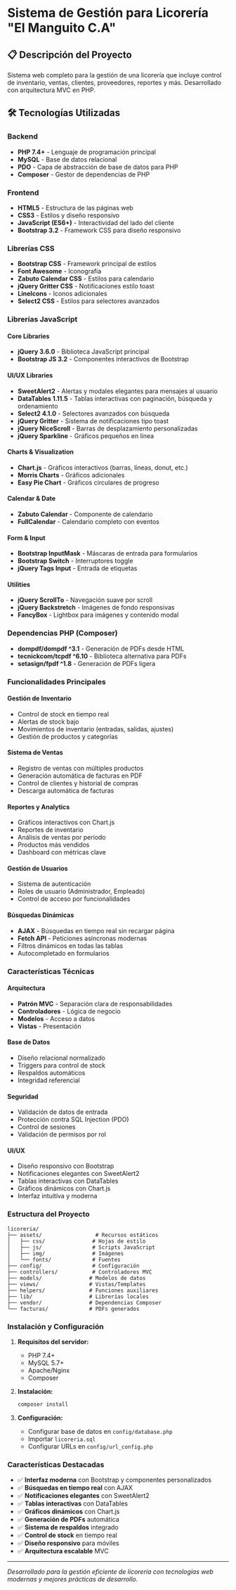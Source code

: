 # Sistema de Gestión para Licorería "El Manguito C.A"

## 📋 Descripción del Proyecto

Sistema web completo para la gestión de una licorería que incluye control de inventario, ventas, clientes, proveedores, reportes y más. Desarrollado con arquitectura MVC en PHP.

## 🛠️ Tecnologías Utilizadas

### Backend
- **PHP 7.4+** - Lenguaje de programación principal
- **MySQL** - Base de datos relacional
- **PDO** - Capa de abstracción de base de datos para PHP
- **Composer** - Gestor de dependencias de PHP

### Frontend
- **HTML5** - Estructura de las páginas web
- **CSS3** - Estilos y diseño responsivo
- **JavaScript (ES6+)** - Interactividad del lado del cliente
- **Bootstrap 3.2** - Framework CSS para diseño responsivo

### Librerías CSS
- **Bootstrap CSS** - Framework principal de estilos
- **Font Awesome** - Iconografía
- **Zabuto Calendar CSS** - Estilos para calendario
- **jQuery Gritter CSS** - Notificaciones estilo toast
- **LineIcons** - Iconos adicionales
- **Select2 CSS** - Estilos para selectores avanzados

### Librerías JavaScript

#### Core Libraries
- **jQuery 3.6.0** - Biblioteca JavaScript principal
- **Bootstrap JS 3.2** - Componentes interactivos de Bootstrap

#### UI/UX Libraries
- **SweetAlert2** - Alertas y modales elegantes para mensajes al usuario
- **DataTables 1.11.5** - Tablas interactivas con paginación, búsqueda y ordenamiento
- **Select2 4.1.0** - Selectores avanzados con búsqueda
- **jQuery Gritter** - Sistema de notificaciones tipo toast
- **jQuery NiceScroll** - Barras de desplazamiento personalizadas
- **jQuery Sparkline** - Gráficos pequeños en línea

#### Charts & Visualization
- **Chart.js** - Gráficos interactivos (barras, líneas, donut, etc.)
- **Morris Charts** - Gráficos adicionales
- **Easy Pie Chart** - Gráficos circulares de progreso

#### Calendar & Date
- **Zabuto Calendar** - Componente de calendario
- **FullCalendar** - Calendario completo con eventos

#### Form & Input
- **Bootstrap InputMask** - Máscaras de entrada para formularios
- **Bootstrap Switch** - Interruptores toggle
- **jQuery Tags Input** - Entrada de etiquetas

#### Utilities
- **jQuery ScrollTo** - Navegación suave por scroll
- **jQuery Backstretch** - Imágenes de fondo responsivas
- **FancyBox** - Lightbox para imágenes y contenido modal

### Dependencias PHP (Composer)
- **dompdf/dompdf ^3.1** - Generación de PDFs desde HTML
- **tecnickcom/tcpdf ^6.10** - Biblioteca alternativa para PDFs
- **setasign/fpdf ^1.8** - Generación de PDFs ligera

### Funcionalidades Principales

#### Gestión de Inventario
- Control de stock en tiempo real
- Alertas de stock bajo
- Movimientos de inventario (entradas, salidas, ajustes)
- Gestión de productos y categorías

#### Sistema de Ventas
- Registro de ventas con múltiples productos
- Generación automática de facturas en PDF
- Control de clientes y historial de compras
- Descarga automática de facturas

#### Reportes y Analytics
- Gráficos interactivos con Chart.js
- Reportes de inventario
- Análisis de ventas por período
- Productos más vendidos
- Dashboard con métricas clave

#### Gestión de Usuarios
- Sistema de autenticación
- Roles de usuario (Administrador, Empleado)
- Control de acceso por funcionalidades

#### Búsquedas Dinámicas
- **AJAX** - Búsquedas en tiempo real sin recargar página
- **Fetch API** - Peticiones asíncronas modernas
- Filtros dinámicos en todas las tablas
- Autocompletado en formularios

### Características Técnicas

#### Arquitectura
- **Patrón MVC** - Separación clara de responsabilidades
- **Controladores** - Lógica de negocio
- **Modelos** - Acceso a datos
- **Vistas** - Presentación

#### Base de Datos
- Diseño relacional normalizado
- Triggers para control de stock
- Respaldos automáticos
- Integridad referencial

#### Seguridad
- Validación de datos de entrada
- Protección contra SQL Injection (PDO)
- Control de sesiones
- Validación de permisos por rol

#### UI/UX
- Diseño responsivo con Bootstrap
- Notificaciones elegantes con SweetAlert2
- Tablas interactivas con DataTables
- Gráficos dinámicos con Chart.js
- Interfaz intuitiva y moderna

### Estructura del Proyecto

```
licoreria/
├── assets/                 # Recursos estáticos
│   ├── css/               # Hojas de estilo
│   ├── js/                # Scripts JavaScript
│   ├── img/               # Imágenes
│   └── fonts/             # Fuentes
├── config/                # Configuración
├── controllers/           # Controladores MVC
├── models/               # Modelos de datos
├── views/                # Vistas/Templates
├── helpers/              # Funciones auxiliares
├── lib/                  # Librerías locales
├── vendor/               # Dependencias Composer
└── facturas/             # PDFs generados
```

### Instalación y Configuración

1. **Requisitos del servidor:**
   - PHP 7.4+
   - MySQL 5.7+
   - Apache/Nginx
   - Composer

2. **Instalación:**
   ```bash
   composer install
   ```

3. **Configuración:**
   - Configurar base de datos en `config/database.php`
   - Importar `licoreria.sql`
   - Configurar URLs en `config/url_config.php`

### Características Destacadas

- ✅ **Interfaz moderna** con Bootstrap y componentes personalizados
- ✅ **Búsquedas en tiempo real** con AJAX
- ✅ **Notificaciones elegantes** con SweetAlert2
- ✅ **Tablas interactivas** con DataTables
- ✅ **Gráficos dinámicos** con Chart.js
- ✅ **Generación de PDFs** automática
- ✅ **Sistema de respaldos** integrado
- ✅ **Control de stock** en tiempo real
- ✅ **Diseño responsivo** para móviles
- ✅ **Arquitectura escalable** MVC

---

*Desarrollado para la gestión eficiente de licorería con tecnologías web modernas y mejores prácticas de desarrollo.*